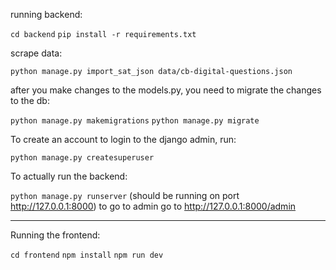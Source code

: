 running backend:

```cd backend```
```pip install -r requirements.txt```

scrape data:

```python manage.py import_sat_json data/cb-digital-questions.json```

after you make changes to the models.py, you need to migrate the changes to the db:

```python manage.py makemigrations```
```python manage.py migrate```

To create an account to login to the django admin, run:

```python manage.py createsuperuser```

To actually run the backend: 

```python manage.py runserver```
(should be running on port http://127.0.0.1:8000)
to go to admin go to http://127.0.0.1:8000/admin

-------------------------------

Running the frontend:

```cd frontend```
```npm install```
```npm run dev```


